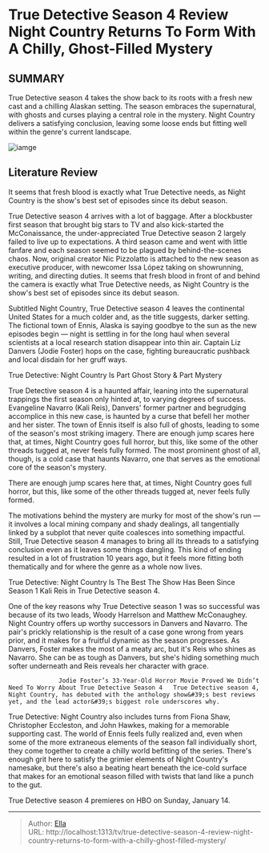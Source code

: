 # True Detective Season 4 Review Night Country Returns To Form With A Chilly, Ghost-Filled Mystery


## SUMMARY 



  True Detective season 4 takes the show back to its roots with a fresh new cast and a chilling Alaskan setting.   The season embraces the supernatural, with ghosts and curses playing a central role in the mystery.   Night Country delivers a satisfying conclusion, leaving some loose ends but fitting well within the genre&#39;s current landscape.  

![iamge](https://static1.srcdn.com/wordpress/wp-content/uploads/2024/01/danvers-and-navarro-in-the-snow-in-true-detective-season-4.jpg)

## Literature Review
It seems that fresh blood is exactly what True Detective needs, as Night Country is the show&#39;s best set of episodes since its debut season. 




True Detective season 4 arrives with a lot of baggage. After a blockbuster first season that brought big stars to TV and also kick-started the McConaissance, the under-appreciated True Detective season 2 largely failed to live up to expectations. A third season came and went with little fanfare and each season seemed to be plagued by behind-the-scenes chaos. Now, original creator Nic Pizzolatto is attached to the new season as executive producer, with newcomer Issa López taking on showrunning, writing, and directing duties. It seems that fresh blood in front of and behind the camera is exactly what True Detective needs, as Night Country is the show&#39;s best set of episodes since its debut season.




Subtitled Night Country, True Detective season 4 leaves the continental United States for a much colder and, as the title suggests, darker setting. The fictional town of Ennis, Alaska is saying goodbye to the sun as the new episodes begin — night is settling in for the long haul when several scientists at a local research station disappear into thin air. Captain Liz Danvers (Jodie Foster) hops on the case, fighting bureaucratic pushback and local disdain for her gruff ways.


 True Detective: Night Country Is Part Ghost Story &amp; Part Mystery 

 

True Detective season 4 is a haunted affair, leaning into the supernatural trappings the first season only hinted at, to varying degrees of success. Evangeline Navarro (Kali Reis), Danvers&#39; former partner and begrudging accomplice in this new case, is haunted by a curse that befell her mother and her sister. The town of Ennis itself is also full of ghosts, leading to some of the season&#39;s most striking imagery. There are enough jump scares here that, at times, Night Country goes full horror, but this, like some of the other threads tugged at, never feels fully formed. The most prominent ghost of all, though, is a cold case that haunts Navarro, one that serves as the emotional core of the season&#39;s mystery.






There are enough jump scares here that, at times, Night Country goes full horror, but this, like some of the other threads tugged at, never feels fully formed.




The motivations behind the mystery are murky for most of the show&#39;s run — it involves a local mining company and shady dealings, all tangentially linked by a subplot that never quite coalesces into something impactful. Still, True Detective season 4 manages to bring all its threads to a satisfying conclusion even as it leaves some things dangling. This kind of ending resulted in a lot of frustration 10 years ago, but it feels more fitting both thematically and for where the genre as a whole now lives.



 True Detective: Night Country Is The Best The Show Has Been Since Season 1 
        Kali Reis in True Detective season 4.    

One of the key reasons why True Detective season 1 was so successful was because of its two leads, Woody Harrelson and Matthew McConaughey. Night Country offers up worthy successors in Danvers and Navarro. The pair&#39;s prickly relationship is the result of a case gone wrong from years prior, and it makes for a fruitful dynamic as the season progresses. As Danvers, Foster makes the most of a meaty arc, but it&#39;s Reis who shines as Navarro. She can be as tough as Danvers, but she&#39;s hiding something much softer underneath and Reis reveals her character with grace.




                  Jodie Foster’s 33-Year-Old Horror Movie Proved We Didn’t Need To Worry About True Detective Season 4   True Detective season 4, Night Country, has debuted with the anthology show&#39;s best reviews yet, and the lead actor&#39;s biggest role underscores why.    

True Detective: Night Country also includes turns from Fiona Shaw, Christopher Eccleston, and John Hawkes, making for a memorable supporting cast. The world of Ennis feels fully realized and, even when some of the more extraneous elements of the season fall individually short, they come together to create a chilly world befitting of the series. There&#39;s enough grit here to satisfy the grimier elements of Night Country&#39;s namesake, but there&#39;s also a beating heart beneath the ice-cold surface that makes for an emotional season filled with twists that land like a punch to the gut.



True Detective season 4 premieres on HBO on Sunday, January 14.








---

> Author: [Ella](https://instagram.hk.cn/)  
> URL: http://localhost:1313/tv/true-detective-season-4-review-night-country-returns-to-form-with-a-chilly-ghost-filled-mystery/  

